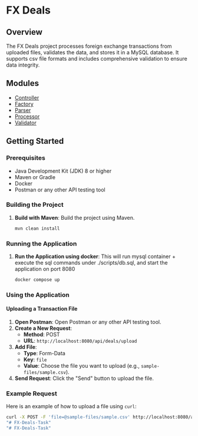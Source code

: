 # FX Deals

## Overview
The FX Deals project processes foreign exchange transactions from uploaded files, validates the data, and stores it in a MySQL database.
It supports csv file formats and includes comprehensive validation to ensure data integrity.

## Modules
- [Controller](controller/README.md)
- [Factory](factory/README.md)
- [Parser](parser/README.md)
- [Processor](processor/README.md)
- [Validator](validator/README.md)

## Getting Started

### Prerequisites
- Java Development Kit (JDK) 8 or higher
- Maven or Gradle
- Docker
- Postman or any other API testing tool

### Building the Project

1. **Build with Maven**: Build the project using Maven.
    ```bash
    mvn clean install
    ```

### Running the Application
1. **Run the Application using docker**: 
This will run mysql container + execute the sql commands under ./scripts/db.sql, and start the application on port 8080
    ```bash
    docker compose up
    ```

### Using the Application

#### Uploading a Transaction File
1. **Open Postman**: Open Postman or any other API testing tool.
2. **Create a New Request**:
    - **Method**: POST
    - **URL**: `http://localhost:8080/api/deals/upload`
3. **Add File**:
    - **Type**: Form-Data
    - **Key**: `file`
    - **Value**: Choose the file you want to upload (e.g., `sample-files/sample.csv`).
4. **Send Request**: Click the "Send" button to upload the file.

### Example Request
Here is an example of how to upload a file using `curl`:
```bash
curl -X POST -F 'file=@sample-files/sample.csv' http://localhost:8080/api/deals/upload
"# FX-Deals-Task" 
"# FX-Deals-Task" 
